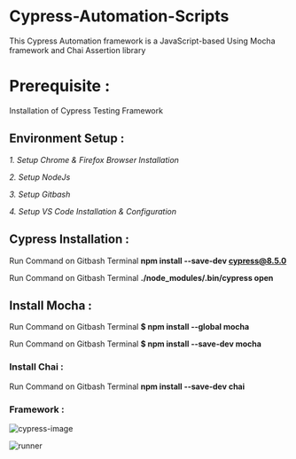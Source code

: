# Cypress-Automation-Scripts
This Cypress Automation framework is a JavaScript-based Using Mocha framework and Chai Assertion library

# **Prerequisite :**
Installation of Cypress Testing Framework

## **Environment Setup :**

*1. Setup Chrome & Firefox Browser Installation*

*2. Setup NodeJs*

*3. Setup Gitbash*

*4. Setup VS Code Installation & Configuration*


## **Cypress Installation** :

Run Command on Gitbash Terminal **npm install --save-dev cypress@8.5.0**

Run Command on Gitbash Terminal **./node_modules/.bin/cypress open**

## **Install Mocha** :

Run Command on Gitbash Terminal **$ npm install --global mocha**

Run Command on Gitbash Terminal **$ npm install --save-dev mocha**

### **Install Chai** :

Run Command on Gitbash Terminal **npm install --save-dev chai**

### **Framework** :
![cypress-image](https://user-images.githubusercontent.com/76844360/153181626-bdb37c7d-e3bf-4caf-95a6-e917df96b098.png)


![runner](https://user-images.githubusercontent.com/76844360/153182549-8ab3bbcd-fb96-46d1-a0fd-3f9d7eb3772d.png)
